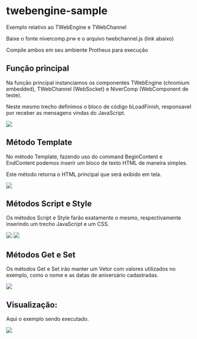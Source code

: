 # twebengine-sample
Exemplo relativo ao TWebEngine e TWebChannel

Baixe o fonte nivercomp.prw e o arquivo twebchannel.js (link abaixo)

Compile ambos em seu ambiente Protheus para execução

## Função principal

Na função principal instanciamos os componentes TWebEngine (chromium embedded), TWebChannel (WebSocket) e NiverComp (WebComponent de teste).

Neste mesmo trecho definimos o bloco de código bLoadFinish, responsavel por receber as mensagens vindas do JavaScript.

![](https://raw.githubusercontent.com/totvs/twebengine-sample/master/images/mainfunction.png)

## Método Template

No método Template, fazendo uso do command BeginContent e EndContent podemos inserir um bloco de texto HTML de maneira simples.

Este método retorna o HTML principal que será exibido em tela.

![](https://raw.githubusercontent.com/totvs/twebengine-sample/master/images/template.png)

## Métodos Script e Style

Os métodos Script e Style farão exatamente o mesmo, respectivamente inserindo um trecho JavaScript e um CSS.

![](https://raw.githubusercontent.com/totvs/twebengine-sample/master/images/scripts.png)
![](https://raw.githubusercontent.com/totvs/twebengine-sample/master/images/style.png)

## Métodos Get e Set

Os métodos Get e Set irão manter um Vetor com valores utilizados no exemplo, como o nome e as datas de aniversário cadastradas.

![](https://raw.githubusercontent.com/totvs/twebengine-sample/master/images/getter_setter.png)

## Visualização:

Aqui o exemplo sendo executado.

![](https://raw.githubusercontent.com/totvs/twebengine-sample/master/images/screenshot_1.png)
